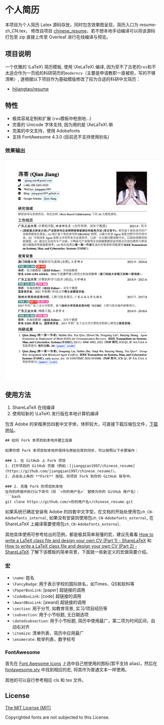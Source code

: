 # 个人简历

本项目为个人简历 Latex 源码存放，同时包含效果图呈现，简历入口为 resume-zh_CN.tex， 修改自项目 [chinese_resume](https://github.com/jiangqian1997/chinese_resume)，若不想本地手动编译可以将该源码打包至 zip 直接上传至 Overleaf 进行在线编译与预览。

## 项目说明

一个优雅的 \LaTeX\ 简历模板, 使用 \XeLaTeX\ 编译, 因为受不了古老的`res`和不太适合作为一页纸的科研简历的`moderncv`（主要是申请教职一直被拒，写的不够清晰）, 遂根据以下项目作为基础模版修改了较为合适的科研中文简历：

- [hijiangtao/resume](https://github.com/hijiangtao/resume?tab=readme-ov-file)

## 特性

- 极其容易定制和扩展 (`res`模板中枪倒地...)
- 完善的 Unicode 字体支持, 因为用的是 \XeLaTeX\ 嘛
- 完美的中文支持，使用 Adobefonts
- 支持 FontAwesome 4.3.0 (目前还不支持使用别名)

### 效果输出

![resume-zh_CN.png](./resume-zh_CN.png)

## 使用方法

1. ShareLaTeX 在线编译
2. 使用较新的 \LaTeX\ 发行版在本地计算机编译

包含 Adobe 的宋楷黑仿四套中文字体，体积较大，可直接下载压缩包文件，[下载地址](https://github.com/jiangqian1997/chinese_resume/releases)。

```
## 如何 Fork 本项目到本地并建立连接

如果你想 Fork 本项目到本地并保持与原始仓库的同步，可以按照以下步骤操作：

### 1. 在 GitHub 上 Fork 项目
1. 打开项目的 GitHub 页面（例如：[jiangqian1997/chinese_resume](https://github.com/jiangqian1997/chinese_resume)）。
2. 点击右上角的 **Fork** 按钮，将项目 Fork 到你的 GitHub 账号中。

### 2. 克隆 Fork 的项目到本地
在你的终端中执行以下命令（将 `<你的用户名>` 替换为你的 GitHub 用户名）：
```bash
git clone https://github.com/<你的用户名>/chinese_resume.git

```

如果系统已确定安装有 Adobe 的四套中文字型，在文档的开始处使用包`zh_CN-Adobefonts_internal`, 如果没有安装则使用包`zh_CN-Adobefonts_external`, 在 ShareLaTeX 上编译需要使用包`zh_CN-Adobefonts_external`.

其他具体使用可参考给出的范例，都是极其简单易懂的宏，建议先看看 [How to write a LaTeX class file and design your own CV (Part 1) - ShareLaTeX](https://www.sharelatex.com/blog/2011/03/27/how-to-write-a-latex-class-file-and-design-your-own-cv.html) 和 [How to write a LaTeX class file and design your own CV (Part 2) - ShareLaTeX](https://www.sharelatex.com/blog/2013/06/28/how-to-write-a-latex-class-file-and-design-your-own-cv.html) 了解下该模板的简单背景，下面就一些新定义的宏做简要介绍。

### 宏

- `\name`: 姓名
- `\FancyBadge`: 用于表示学校的国际排名，如Times、QS和软科等
- `\PaperBoxLink`: [paper] 超链接的调用
- `\CodeBoxLink`: [code] 超链接的调用
- `\AwardBoxLink`: [award] 超链接的调用
- `\section`: 用于分节, 如教育背景, 实习/项目经历等
- `\subsection`: 用于小节标题, 无日期选项
- `\datedsubsection`: 用于小节标题, 简历中使用最广，第二项为时间区间，自动右对齐
- `\itemize`: 清单列表，简历中应用最广
- `\enumerate`: 枚举列表，数字标号

### FontAwesome

首先在 [Font Awesome Icons](http://fortawesome.github.io/Font-Awesome/icons/) 上选中自己想使用的图标(暂不支持 alias)，然后在 [fontawesome.sty](https://github.com/billryan/resume/blob/zh_CN/fontawesome.sty) 中找到相应的宏, 将其作为普通文本一样使用。

其他的可以自行参考相应 cls 和 tex 文件。

## License

[The MIT License (MIT)](http://opensource.org/licenses/MIT)

Copyrighted fonts are not subjected to this License.
